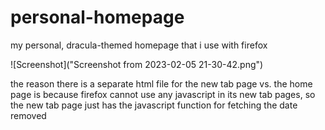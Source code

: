 # personal-homepage
my personal, dracula-themed homepage that i use with firefox

![Screenshot]("Screenshot from 2023-02-05 21-30-42.png")

the reason there is a separate html file for the new tab page vs. the home page is because firefox cannot use any javascript in its new tab pages, so the new tab page just has the javascript function for fetching the date removed
